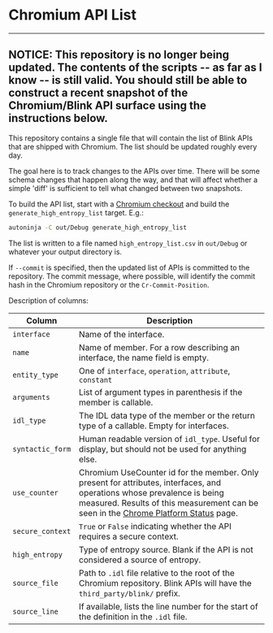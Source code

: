 # Chromium API List

---
NOTICE: This repository is no longer being updated. The contents of the scripts -- as far as I know -- is still valid. You should
still be able to construct a recent snapshot of the Chromium/Blink API surface
using the instructions below.
---

This repository contains a single file that will contain the list of Blink APIs
that are shipped with Chromium. The list should be updated roughly every day.

The goal here is to track changes to the APIs over time. There will be some
schema changes that happen along the way, and that will affect whether a simple
'diff' is sufficient to tell what changed between two snapshots.

To build the API list, start with a [Chromium checkout][CrCode] and build the
`generate_high_entropy_list` target. E.g.:

```sh
autoninja -C out/Debug generate_high_entropy_list
```

The list is written to a file named `high_entropy_list.csv` in `out/Debug`
or whatever your output directory is.

[CrCode]: https://www.chromium.org/developers/how-tos/get-the-code

If `--commit` is specified, then the updated list of APIs is committed to the
repository. The commit message, where possible, will identify the commit hash in
the Chromium repository or the `Cr-Commit-Position`.

Description of columns:

| Column           | Description                                                |
| ---------------- | ---------------------------------------------------------- |
| `interface`      | Name of the interface.                                     |
| `name`           | Name of member. For a row describing an interface, the name field is empty. |
| `entity_type`    | One of `interface`, `operation`, `attribute`, `constant`   |
| `arguments`      | List of argument types in parenthesis if the member is callable. |
| `idl_type`       | The IDL data type of the member or the return type of a callable. Empty for interfaces.     |
| `syntactic_form` | Human readable version of `idl_type`. Useful for display, but should not be used for anything else. |
| `use_counter`    | Chromium UseCounter id for the member. Only present for attributes, interfaces, and operations whose prevalence is being measured.  Results of this measurement can be seen in the [Chrome Platform Status][CS] page. |
| `secure_context` | `True` or `False` indicating whether the API requires a secure context. |
| `high_entropy`   | Type of entropy source. Blank if the API is not considered a source of entropy. |
| `source_file`    | Path to `.idl` file relative to the root of the Chromium repository. Blink APIs will have the `third_party/blink/` prefix. |
| `source_line`    | If available, lists the line number for the start of the definition in the `.idl` file. |

[CS]: https://www.chromestatus.com/metrics/feature/popularity
